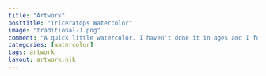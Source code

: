 ```yaml
---
title: "Artwork"
posttitle: "Triceratops Watercolor"
image: "traditional-1.png"
comment: "A quick little watercolor. I haven't done it in ages and I forgot how soothing it was."
categories: [watercolor]
tags: artwork
layout: artwork.njk
---
```

